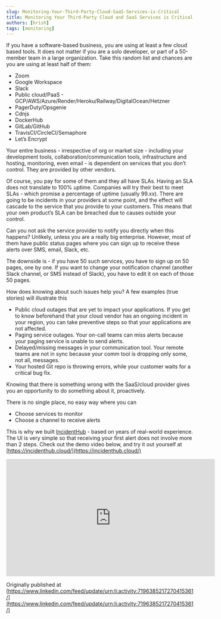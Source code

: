 ```yaml
---
slug: Monitoring-Your-Third-Party-Cloud-SaaS-Services-is-Critical
title: Monitoring Your Third-Party Cloud and SaaS Services is Critical
authors: [hrish]
tags: [monitoring]
---
```


If you have a software-based business, you are using at least a few cloud based tools. It does not matter if you are a solo developer, or part of a 50-member team in a large organization. Take this random list and chances are you are using at least half of them:
- Zoom
- Google Workspace
- Slack
- Public cloud/PaaS - GCP/AWS/Azure/Render/Heroku/Railway/DigitalOcean/Hetzner
- PagerDuty/Opsgenie
- Cdnjs
- DockerHub
- GitLab/GitHub
- TravisCI/CircleCI/Semaphore
- Let’s Encrypt

Your entire business - irrespective of org or market size - including your development tools, collaboration/communication tools, infrastructure and hosting, monitoring, even email - is dependent on services that you don’t control. They are provided by other vendors.

Of course, you pay for some of them and they all have SLAs. Having an SLA does not translate to 100% uptime. Companies will try their best to meet SLAs - which promise a percentage of uptime (usually 99.xx). There are going to be incidents in your providers at some point, and the effect will cascade to the service that you provide to your customers. This means that your own product’s SLA can be breached due to causes outside your control.

Can you not ask the service provider to notify you directly when this happens? Unlikely, unless you are a really big enterprise. However, most of them have public status pages where you can sign up to receive these alerts over SMS, email, Slack, etc.

The downside is - if you have 50 such services, you have to sign up on 50 pages, one by one. If you want to change your notification channel (another Slack channel, or SMS instead of Slack), you have to edit it on each of those 50 pages.

How does knowing about such issues help you?
A few examples (true stories) will illustrate this

- Public cloud outages that are yet to impact your applications. If you get to know beforehand that your cloud vendor has an ongoing incident in your region, you can take preventive steps so that your applications are not affected.
- Paging service outages. Your on-call teams can miss alerts because your paging service is unable to send alerts.
- Delayed/missing messages in your communication tool. Your remote teams are not in sync because your comm tool is dropping only some, not all, messages.
- Your hosted Git repo is throwing errors, while your customer waits for a critical bug fix.

Knowing that there is something wrong with the SaaS/cloud provider gives you an opportunity to do something about it, proactively.

There is no single place, no easy way where you can

- Choose services to monitor
- Choose a channel to receive alerts

This is why we built [IncidentHub](https://incidenthub.cloud/) - based on years of real-world experience. The UI is very simple so that receiving your first alert does not involve more than 2 steps. Check out the demo video below, and try it out yourself at [https://incidenthub.cloud/](https://incidenthub.cloud/)

<iframe width="560" height="315" src="https://www.youtube.com/embed/3w-g7fYFtIg" frameborder="0" gesture="media" allow="autoplay; encrypted-media" allowfullscreen></iframe>

Originally published at [https://www.linkedin.com/feed/update/urn:li:activity:7196385217270415361/](https://www.linkedin.com/feed/update/urn:li:activity:7196385217270415361/)